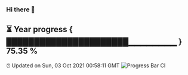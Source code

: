### Hi there 👋
⏳ Year progress { ██████████████████████▁▁▁▁▁▁▁▁ } 75.35 %
---
⏰ Updated on Sun, 03 Oct 2021 00:58:11 GMT
![Progress Bar CI](https://github.com/liununu/liununu/workflows/Progress%20Bar%20CI/badge.svg)
